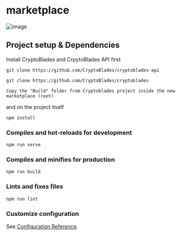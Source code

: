 # marketplace
![image](https://user-images.githubusercontent.com/9636557/128913665-f111a704-f4a1-4e4d-9395-8b42d71891d9.png)

## Project setup & Dependencies

Install CryptoBlades and CrpytoBlades API first
```
git clone https://github.com/CryptoBlades/cryptoblades-api
```

```
git clone https://github.com/CryptoBlades/cryptoblades
```

```
Copy the "Build" folder from Cryptoblades project inside the new marketplace (root)
```

and on the project itself
```
npm install
```

### Compiles and hot-reloads for development
```
npm run serve
```

### Compiles and minifies for production
```
npm run build
```

### Lints and fixes files
```
npm run lint
```

### Customize configuration
See [Configuration Reference](https://cli.vuejs.org/config/).
